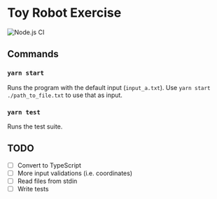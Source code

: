 # Toy Robot Exercise

![Node.js CI](https://github.com/pzi/toy-robot-challenge/workflows/Node.js%20CI/badge.svg)


## Commands


### `yarn start`

Runs the program with the default input (`input_a.txt`). Use `yarn start ./path_to_file.txt` to use that as input.


### `yarn test`

Runs the test suite.


## TODO

- [ ] Convert to TypeScript
- [ ] More input validations (i.e. coordinates)
- [ ] Read files from stdin
- [ ] Write tests
